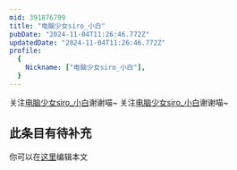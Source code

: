 ```yaml
---
mid: 391876799
title: "电脑少女siro_小白"
pubDate: "2024-11-04T11:26:46.772Z"
updatedDate: "2024-11-04T11:26:46.772Z"
profile:
  {
    Nickname: ["电脑少女siro_小白"],
  }
---
```


关注[电脑少女siro_小白](https://space.bilibili.com/391876799)谢谢喵~ 关注[电脑少女siro_小白](https://space.bilibili.com/391876799)谢谢喵~

## 此条目有待补充
你可以在[这里](https://github.com/Yuhanawa/VTuber.ICU/edit/master/src/content/v/电脑少女siro_小白/index.md)编辑本文
